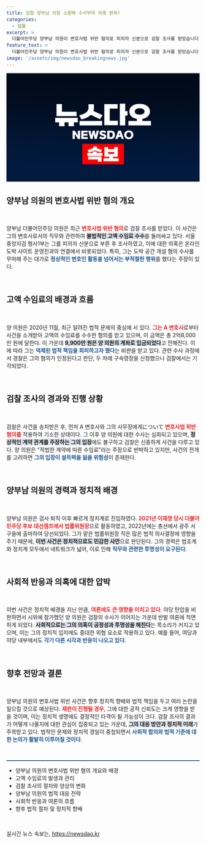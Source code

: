 ```yaml
---
title: 검찰 양부남 의원 소환해 수사무마 의혹 밝혀!
categories:
  - 법률
excerpt: >
  더불어민주당 양부남 의원이 변호사법 위반 혐의로 피의자 신분으로 검찰 조사를 받았습니다. 고액 수임료 수수와 검사 퇴직 후의 부적절한 행위 의혹이 제기되며, 사건의 전말에 관심이 집중되고 있습니다.
feature_text: >
  더불어민주당 양부남 의원이 변호사법 위반 혐의로 피의자 신분으로 검찰 조사를 받았습니다. 고액 수임료 수수와 검사 퇴직 후의 부적절한 행위 의혹이 제기되며, 사건의 전말에 관심이 집중되고 있습니다.
image: '/assets/img/newsdao_breakingnews.jpg'
---
```


<p><img src="/assets/img/newsdao_breakingnews.jpg" alt="flaretime 속보" /></p>

<h2 data-ke-size="size26">양부남 의원의 변호사법 위반 혐의 개요</h2>  

<p data-ke-size="size16">&nbsp;</p>  

<p>양부남 더불어민주당 의원은 최근 <b><span style="color: #ee2323;">변호사법 위반 혐의</span></b>로 검찰 조사를 받았다. 이 사건은 그의 변호사로서의 직무와 관련하여 <b><span style="background-color: #21538527;">불법적인 고액 수임료 수수</span></b>를 둘러싸고 있다. 서울중앙지검 형사1부는 그를 피의자 신분으로 부른 후 조사하였고, 이에 대한 의혹은 온라인 도박 사이트 운영진과의 연결에서 비롯되었다. 특히, 그는 도박 공간 개설 혐의 수사를 무마해 주는 대가로 <b><span style="color: #1a5490;">정상적인 변호인 활동을 넘어서는 부적절한 행위</span></b>를 했다는 주장이 있다. <p data-ke-size="size16">&nbsp;</p></p>

<h2 data-ke-size="size26">고액 수임료의 배경과 흐름</h2>  

<p data-ke-size="size16">&nbsp;</p>  

<p>양 의원은 2020년 11월, 최근 알려진 법적 문제의 중심에 서 있다. <b><span style="color: #ee2323;">그는 A 변호사</span></b>로부터 사건을 소개받아 고액의 수임료를 수수한 혐의를 받고 있으며, 이 금액은 총 2억8,000만 원에 달한다. 이 가운데 <b><span style="background-color: #21538527;">9,900만 원은 양 의원의 계좌로 입금되었다</span></b>고 전해진다. 이에 따라 그는 <b><span style="color: #1a5490;">억제된 법적 책임을 회피하고자 했다</span></b>는 비판을 받고 있다. 관련 수사 과정에서 경찰은 그의 혐의가 인정된다고 판단, 두 차례 구속영장을 신청했으나 검찰에서는 기각되었다. <p data-ke-size="size16">&nbsp;</p></p>

<h2 data-ke-size="size26">검찰 조사의 경과와 진행 상황</h2>  

<p data-ke-size="size16">&nbsp;</p>  

<p>검찰은 사건을 송치받은 후, 먼저 A 변호사와 그의 사무장에게について <b><span style="color: #ee2323;">변호사법 위반 혐의를</span></b> 적용하여 기소한 상태이다. 그 이후 양 의원에 대한 수사는 심화되고 있으며, <b><span style="background-color: #21538527;">정상적인 계약 관계를 주장하는 그의 입장</span></b>에도 불구하고 검찰은 신중하게 사건을 다루고 있다. 양 의원은 "적법한 계약에 따른 수임료"라는 주장으로 반박하고 있지만, 사건의 전개를 고려하면 <b><span style="color: #1a5490;">그의 입장이 설득력을 잃을 위험성</span></b>이 존재한다. <p data-ke-size="size16">&nbsp;</p></p>

<h2 data-ke-size="size26">양부남 의원의 경력과 정치적 배경</h2>  

<p data-ke-size="size16">&nbsp;</p>  

<p>양부남 의원은 검사 퇴직 이후 빠르게 정치계로 진입하였다. <b><span style="color: #ee2323;">2021년 이재명 당시 더불어민주당 후보 대선캠프에서 법률위원장</span></b>으로 활동하였고, 2022년에는 총선에서 광주 서구을에 출마하여 당선되었다. 그가 맡은 법률위원장 직은 많은 법적 의사결정에 영향을 주기 때문에, <b><span style="background-color: #21538527;">이번 사건은 정치적으로도 민감한 사안</span></b>으로 판단된다. 그의 경력은 법조계와 정치계 모두에서 네트워크가 넓어, 이로 인해 <b><span style="color: #1a5490;">직무와 관련한 투명성이 요구된다</span></b>. <p data-ke-size="size16">&nbsp;</p></p>

<h2 data-ke-size="size26">사회적 반응과 의혹에 대한 압박</h2>  

<p data-ke-size="size16">&nbsp;</p>  

<p>이번 사건은 정치적 배경을 지닌 만큼, <b><span style="color: #ee2323;">여론에도 큰 영향을 미치고 있다</span></b>. 야당 탄압을 비판하면서 시위에 참가했던 양 의원은 검찰의 수사가 이어지는 가운데 반발 여론에 직면하게 되었다. <b><span style="background-color: #21538527;">사회적으로는 그의 의혹이 공정성과 투명성을 해친다</span></b>는 목소리가 커지고 있으며, 이는 그의 정치적 입지에도 중대한 위협 요소로 작용하고 있다. 예를 들어, 여당과 야당 내부에서도 <b><span style="color: #1a5490;">각기 다른 시각과 반응이 나오고 있다</span></b>. <p data-ke-size="size16">&nbsp;</p></p>

<h2 data-ke-size="size26">향후 전망과 결론</h2>  

<p data-ke-size="size16">&nbsp;</p>  

<p>양부남 의원의 변호사법 위반 사건은 향후 정치적 향배와 법적 책임을 두고 여러 논란을 일으킬 것으로 예상된다. <b><span style="color: #ee2323;">재판이 진행될 경우</span></b>, 그에 대한 공적 신뢰도는 크게 영향을 받을 것이며, 이는 정치적 생명에도 결정적인 타격이 될 가능성이 크다. 검찰 조사의 결과가 어떻게 나올지에 대한 관심이 집중되고 있는 가운데, <b><span style="background-color: #21538527;">그의 대응 방안과 정치적 미래</span></b>가 주목받고 있다. 법적인 문제와 정치적 경일이 중첩되면서 <b><span style="color: #1a5490;">사회적 합의와 법적 기준에 대한 논의가 활발히 이루어질 것이다</span></b>. <p data-ke-size="size16">&nbsp;</p></p>

<hr style="height: 2px; background-color: #215385; border: none;"/>  

<ul>  
<li>양부남 의원의 변호사법 위반 혐의 개요와 배경</li>  
<li>고액 수임료의 발생과 관리</li>  
<li>검찰 조사의 절차와 양상의 변화</li>  
<li>양부남 의원의 법적 대응 전략</li>  
<li>사회적 반응과 여론의 흐름</li>  
<li>향후 법적 절차 및 정치적 향배</li>  
</ul>  

<p data-ke-size="size16">&nbsp;</p>  
실시간 뉴스 속보는, <a href="https://newsdao.kr" rel="dofollow">https://newsdao.kr</a>


